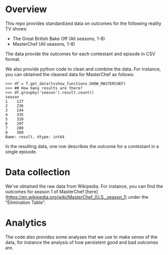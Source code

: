 # Overview

This repo provides standardized data on outcomes for the following reality TV shows:

- The Great British Bake Off (All seasons, 1-8)
- MasterChef (All seasons, 1-8)

The data provide the outcomes for each contestant and episode in CSV format. 

We also provide python code to clean and combine the data. For instance, you can obtained the cleaned data for MasterChef as follows:

```
>>> df = f.get_data(tvshow_functions.SHOW_MASTERCHEF)
>>> ## How many results are there?
>>> df.groupby('season').result.count()
season
1    127
2    236
3    244
4    335
5    320
6    297
7    280
8    360
Name: result, dtype: int64
```

In the resulting data, one row describes the outcome for a contestant in a single episode.

# Data collection

We've obtained the raw data from Wikipedia. For instance, you can find the outcomes for season 1 of MasterChef [here](https://en.wikipedia.org/wiki/MasterChef_(U.S._season_1) under the "Elimination Table". 

# Analytics

The code also provides some analyses that we use to make sense of the data, for instance the analysis of how persistent good and bad outcomes are.
